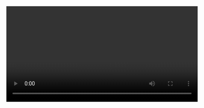 <!DOCTYPE html>
<html>
<head>
	<title>QRコードリーダー</title>
	<meta charset="UTF-8">
	<meta name="viewport" content="width=device-width, initial-scale=1.0">
	<script src="https://cdnjs.cloudflare.com/ajax/libs/qrcode-reader/1.0.0/qrcode.min.js"></script>
	<style>
		#video {
			width: 100%;
			height: auto;
		}
	</style>
</head>
<body>
	<video id="video"></video>
	<script>
		var video = document.querySelector("#video");
		var qr = new QCodeDecoder();

		qr.decodeFromCamera(video, function(result) {
			if (result) {
				window.location.href = result;
			}
		}, true);
	</script>
</body>
</html>
